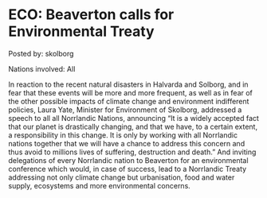 # ECO: Beaverton calls for Environmental Treaty

Posted by: skolborg

Nations involved: All

In reaction to the recent natural disasters in Halvarda and Solborg, and in fear that these events will be more and more frequent, as well as in fear of the other possible impacts of climate change and environment indifferent policies, Laura Yate, Minister for Environment of Skolborg, addressed a speech to all all Norrlandic Nations, announcing “It is a widely accepted fact that our planet is drastically changing, and that we have, to a certain extent, a responsibility in this change. It is only by working with all Norrlandic nations together that we will have a chance to address this concern  and thus avoid to millions lives of suffering, destruction and death.” And  inviting delegations of every Norrlandic nation to Beaverton for an environmental conference which would, in case of success, lead to a Norrlandic Treaty addressing not only climate change but urbanisation, food and water supply, ecosystems and more environmental concerns. 